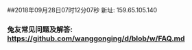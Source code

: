 ##2018年09月28日07时12分07秒 新址: 159.65.105.140
### 兔友常见问题及解答: https://github.com/wanggonging/d/blob/w/FAQ.md
